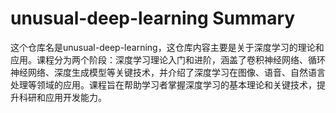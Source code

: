 # unusual-deep-learning Summary

这个仓库名是unusual-deep-learning，这仓库内容主要是关于深度学习的理论和应用。课程分为两个阶段：深度学习理论入门和进阶，涵盖了卷积神经网络、循环神经网络、深度生成模型等关键技术，并介绍了深度学习在图像、语音、自然语言处理等领域的应用。课程旨在帮助学习者掌握深度学习的基本理论和关键技术，提升科研和应用开发能力。